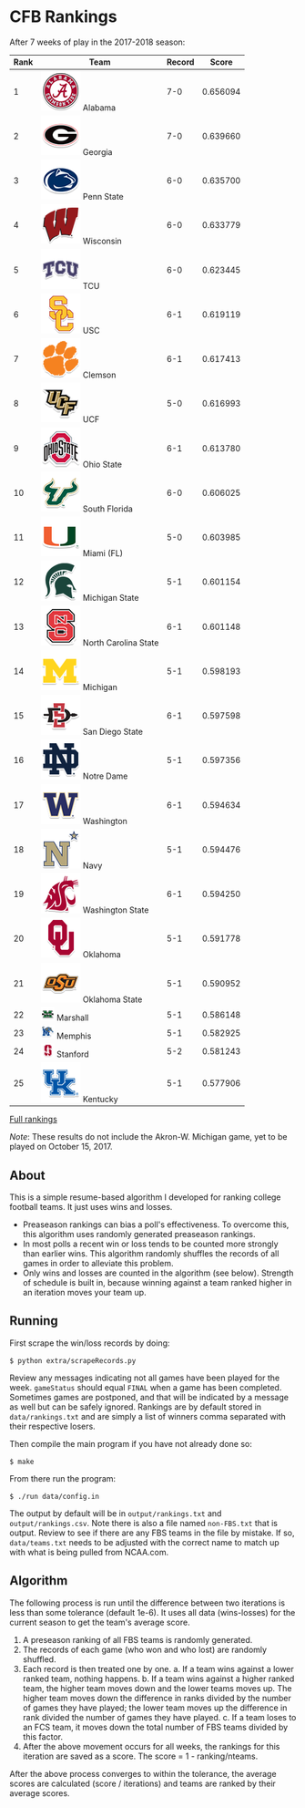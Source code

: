 # CFB Rankings

After 7 weeks of play in the 2017-2018 season:

 **Rank** | **Team**                  | **Record** | **Score**  
----------|---------------------------|------------|------------
1 | ![Alabama](logos/alabama.png) Alabama                   |  7-0       |   0.656094
2 | ![Georgia](logos/georgia.png) Georgia                   |  7-0       |   0.639660
3 | ![Penn State](logos/penn-st.png) Penn State                |  6-0       |   0.635700
4 | ![Wisconsin](logos/wisconsin.png) Wisconsin                 |  6-0       |   0.633779
5 | ![TCU](logos/tcu.png) TCU                       |  6-0       |   0.623445
6 | ![USC](logos/southern-california.png) USC                       |  6-1       |   0.619119
7 | ![Clemson](logos/clemson.png) Clemson                   |  6-1       |   0.617413
8 | ![UCF](logos/ucf.png) UCF                       |  5-0       |   0.616993
9 | ![Ohio State](logos/ohio-st.png) Ohio State                |  6-1       |   0.613780
10 | ![South Florida](logos/south-fla.png) South Florida             |  6-0       |   0.606025
11 | ![Miami (FL)](logos/miami-fl.png) Miami (FL)                |  5-0       |   0.603985
12 | ![Michigan State](logos/michigan-st.png) Michigan State            |  5-1       |   0.601154
13 | ![North Carolina State](logos/north-carolina-st.png) North Carolina State      |  6-1       |   0.601148
14 | ![Michigan](logos/michigan.png) Michigan                  |  5-1       |   0.598193
15 | ![San Diego State](logos/san-diego-st.png) San Diego State           |  6-1       |   0.597598
16 | ![Notre Dame](logos/notre-dame.png) Notre Dame                |  5-1       |   0.597356
17 | ![Washington](logos/washington.png) Washington                |  6-1       |   0.594634
18 | ![Navy](logos/navy.png) Navy                      |  5-1       |   0.594476
19 | ![Washington State](logos/washington-st.png) Washington State          |  6-1       |   0.594250
20 | ![Oklahoma](logos/oklahoma.png) Oklahoma                  |  5-1       |   0.591778
21 | ![Oklahoma State](logos/oklahoma-st.png) Oklahoma State            |  5-1       |   0.590952
22 | ![Marshall](logos/marshall.png) Marshall                  |  5-1       |   0.586148
23 | ![Memphis](logos/memphis.png) Memphis                   |  5-1       |   0.582925
24 | ![Stanford](logos/stanford.png) Stanford                  |  5-2       |   0.581243
25 | ![Kentucky](logos/kentucky.png) Kentucky                  |  5-1       |   0.577906

[Full rankings](output/rankings.csv)

*Note*: These results do not include the Akron-W. Michigan game, yet to
be played on October 15, 2017.

## About

This is a simple resume-based algorithm I developed for ranking college football
teams. It just uses wins and losses.

* Preaseason rankings can bias a poll's effectiveness. To overcome
  this, this algorithm uses randomly generated preaseason rankings. 
* In most polls a recent win or loss tends to be counted more strongly than
  earlier wins. This algorithm randomly shuffles the records of all
  games in order to alleviate this problem.
* Only wins and losses are counted in the algorithm
  (see below).  Strength of schedule is built in, because winning against a team
  ranked higher in an iteration moves your team up.

## Running

First scrape the win/loss records by doing:

    $ python extra/scrapeRecords.py

Review any messages indicating not all games have been played for the
week. `gameStatus` should equal `FINAL` when a game has been
completed. Sometimes games are postponed, and that will be indicated
by a message as well but can be safely ignored. Rankings are by
default stored in `data/rankings.txt` and are simply a list of winners
comma separated with their respective losers.

Then compile the main program if you have not already done so:

    $ make

From there run the program:

    $ ./run data/config.in

The output by default will be in `output/rankings.txt` and
`output/rankings.csv`. Note there is also a file named `non-FBS.txt`
that is output. Review to see if there are any FBS teams in the file
by mistake. If so, `data/teams.txt` needs to be adjusted with the
correct name to match up with what is being pulled from NCAA.com.

## Algorithm

The following process is run until the difference between two iterations is less
than some tolerance (default 1e-6). It uses all data (wins-losses) for the
current season to get the team's average score.

1. A preseason ranking of all FBS teams is randomly generated. 
2. The records of each game (who won and who lost) are randomly shuffled.
3. Each record is then treated one by one. 
a. If a team wins against a lower ranked team, nothing happens.
b. If a team wins against a higher ranked team, the higher team moves
down and the lower teams moves up. The higher team
moves down the difference in ranks divided by the number of games they
have played; the lower team moves up the difference in rank divided
the number of games they have played.
c. If a team loses to an FCS team, it moves down the total number of
FBS teams divided by this factor.
4. After the above movement occurs for all weeks, the rankings for
   this iteration are saved as a score. The score = 1 -
ranking/nteams.

After the above process converges to within the tolerance, the average scores
are calculated (score / iterations) and teams are ranked by their average
scores.

